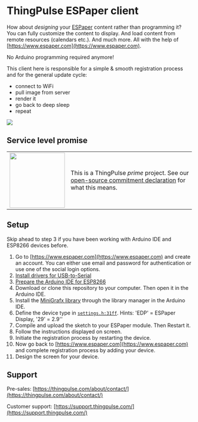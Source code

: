 # ThingPulse ESPaper client

How about *designing* your [ESPaper](https://thingpulse.com/product-category/espaper-epaper-kits/) content rather than programming it? You can fully customize the content to display. And load content from remote resources (calendars etc.). And much more. All with the help of [https://www.espaper.com](https://www.espaper.com).

No Arduino programming required anymore!

This client here is responsible for a simple & smooth registration process and for the general update cycle:

- connect to WiFi
- pull image from server
- render it
- go back to deep sleep
- repeat

![](https://docs.thingpulse.com/img/products/ThingPulse-ESPaper-plus-kit.jpg)

## Service level promise

<table><tr><td><img src="https://thingpulse.com/assets/ThingPulse-open-source-prime.png" width="150">
</td><td>This is a ThingPulse <em>prime</em> project. See our <a href="https://thingpulse.com/about/open-source-commitment/">open-source commitment declaration</a> for what this means.</td></tr></table>


## Setup

Skip ahead to step 3 if you have been working with Arduino IDE and ESP8266 devices before.

1. Go to [https://www.espaper.com](https://www.espaper.com) and create an account. You can either use email and password for authentication or use one of the social login options.
1. [Install drivers for USB-to-Serial](https://docs.thingpulse.com/how-tos/install-drivers/)
1. [Prepare the Arduino IDE for ESP8266](https://docs.thingpulse.com/how-tos/Arduino-IDE-for-ESP8266/)
1. Download or clone this repository to your computer. Then open it in the Arduino IDE.
1. Install the [MiniGrafx library](https://github.com/ThingPulse/minigrafx) through the library manager in the Arduino IDE.
1. Define the device type in [`settings.h:31ff`](https://github.com/ThingPulse/espaper-client/blob/master/settings.h#L31). Hints: 'EDP' = ESPaper Display, '29' = 2.9''
1. Compile and upload the sketch to your ESPaper module. Then Restart it.
1. Follow the instructions displayed on screen.
1. Initiate the registration process by restarting the device.
1. Now go back to [https://www.espaper.com](https://www.espaper.com) and complete registration process by adding your device.
1. Design the screen for your device.

## Support

Pre-sales: [https://thingpulse.com/about/contact/](https://thingpulse.com/about/contact/)

Customer support: [https://support.thingpulse.com/](https://support.thingpulse.com/)
